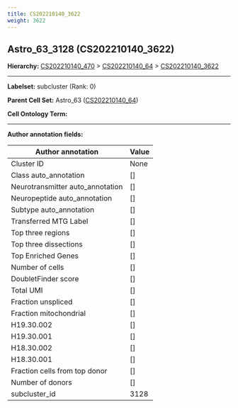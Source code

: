 ```yaml
---
title: CS202210140_3622
weight: 3622
---
```

## Astro_63_3128 (CS202210140_3622)
<b>Hierarchy: </b>
[CS202210140_470](../CS202210140_470) >
[CS202210140_64](../CS202210140_64) >
[CS202210140_3622](../CS202210140_3622)

---


**Labelset:** subcluster (Rank: 0)

**Parent Cell Set:** Astro_63 ([CS202210140_64](../CS202210140_64))



**Cell Ontology Term:** 

[MARKER GENES.]: #


---

[TRANSFERRED ANNOTATIONS.]: #


[AUTHOR ANNOTATION FIELDS.]: #


**Author annotation fields:**

| Author annotation | Value |
|-------------------|-------|
|Cluster ID|None|
|Class auto_annotation|[]|
|Neurotransmitter auto_annotation|[]|
|Neuropeptide auto_annotation|[]|
|Subtype auto_annotation|[]|
|Transferred MTG Label|[]|
|Top three regions|[]|
|Top three dissections|[]|
|Top Enriched Genes|[]|
|Number of cells|[]|
|DoubletFinder score|[]|
|Total UMI|[]|
|Fraction unspliced|[]|
|Fraction mitochondrial|[]|
|H19.30.002|[]|
|H19.30.001|[]|
|H18.30.002|[]|
|H18.30.001|[]|
|Fraction cells from top donor|[]|
|Number of donors|[]|
|subcluster_id|3128|
